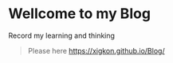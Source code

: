 # Wellcome to my Blog

Record my learning and thinking

> Please here https://xigkon.github.io/Blog/
